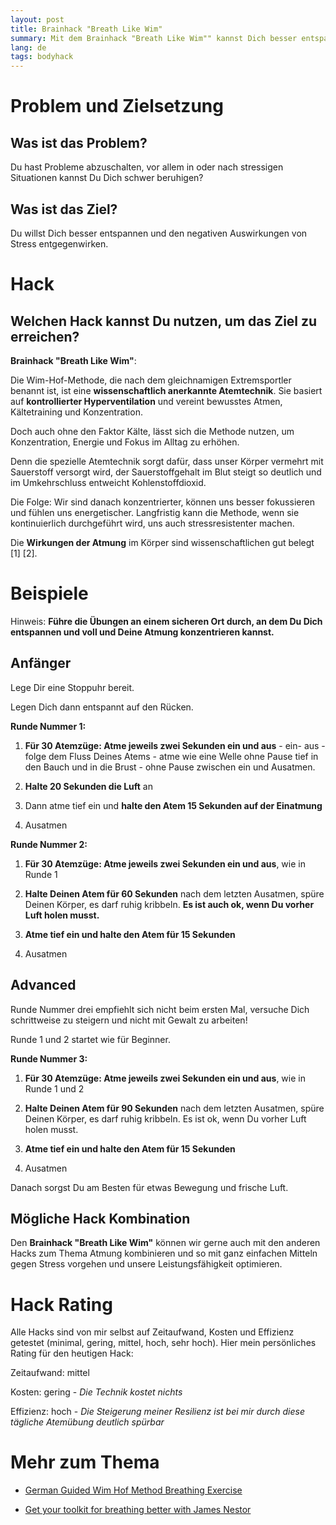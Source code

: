 ```yaml
---
layout: post
title: Brainhack "Breath Like Wim"
summary: Mit dem Brainhack "Breath Like Wim"" kannst Dich besser entspannen und Stress entgegenwirken, indem Du Deinen Parasympathikus aktivierst.
lang: de
tags: bodyhack
---
```


# Problem und Zielsetzung

## Was ist das Problem?
Du hast Probleme abzuschalten, vor allem in oder nach stressigen Situationen kannst Du Dich schwer beruhigen?

## Was ist das Ziel?
Du willst Dich besser entspannen und den negativen Auswirkungen von Stress entgegenwirken. 

# Hack

## Welchen Hack kannst Du nutzen, um das Ziel zu erreichen?
**Brainhack "Breath Like Wim"**:

Die Wim-Hof-Methode, die nach dem gleichnamigen Extremsportler benannt ist, ist eine **wissenschaftlich anerkannte Atemtechnik**. Sie basiert auf **kontrollierter Hyperventilation** und vereint bewusstes Atmen, Kältetraining und Konzentration. 

Doch auch ohne den Faktor Kälte, lässt sich die Methode nutzen, um Konzentration, Energie und Fokus im Alltag zu erhöhen. 

Denn die spezielle Atemtechnik sorgt dafür, dass unser Körper vermehrt mit Sauerstoff versorgt wird, der Sauerstoffgehalt im Blut steigt so deutlich und im Umkehrschluss entweicht Kohlenstoffdioxid. 

Die Folge: Wir sind danach konzentrierter, können uns besser fokussieren und fühlen uns energetischer. Langfristig kann die Methode, wenn sie kontinuierlich durchgeführt wird, uns auch stressresistenter machen.

Die **Wirkungen der Atmung** im Körper sind wissenschaftlichen gut belegt [1] [2].

# Beispiele
Hinweis: **Führe die Übungen an einem sicheren Ort durch, an dem Du Dich entspannen und voll und Deine Atmung konzentrieren kannst.**


## Anfänger

Lege Dir eine Stoppuhr bereit.

Legen Dich dann entspannt auf den Rücken.

**Runde Nummer 1:**

1. **Für 30 Atemzüge: Atme jeweils zwei Sekunden ein und aus** - ein- aus - folge dem Fluss Deines Atems - atme wie eine Welle ohne Pause tief in den Bauch und in die Brust - ohne Pause zwischen ein und Ausatmen.

2. **Halte 20 Sekunden die Luft** an
3. Dann atme tief ein und **halte den Atem 15 Sekunden auf der Einatmung**
4. Ausatmen

**Runde Nummer 2:**

1. **Für 30 Atemzüge: Atme jeweils zwei Sekunden ein und aus**, wie in Runde 1

2. **Halte Deinen Atem für 60 Sekunden** nach dem letzten Ausatmen, spüre Deinen Körper, es darf ruhig kribbeln. **Es ist auch ok, wenn Du vorher Luft holen musst.**
3. **Atme tief ein und halte den Atem für 15 Sekunden**
4. Ausatmen

## Advanced

Runde Nummer drei empfiehlt sich nicht beim ersten Mal, versuche Dich schrittweise zu steigern und nicht mit Gewalt zu arbeiten!

Runde 1 und 2 startet wie für Beginner.

**Runde Nummer 3:**

1. **Für 30 Atemzüge: Atme jeweils zwei Sekunden ein und aus**, wie in Runde 1 und 2

2. **Halte Deinen Atem für 90 Sekunden** nach dem letzten Ausatmen, spüre Deinen Körper, es darf ruhig kribbeln. Es ist ok, wenn Du vorher Luft holen musst.
3. **Atme tief ein und halte den Atem für 15 Sekunden**
4. Ausatmen

Danach sorgst Du am Besten für etwas Bewegung und frische Luft.


## Mögliche Hack Kombination
Den **Brainhack "Breath Like Wim"** können wir gerne auch mit den anderen Hacks zum Thema Atmung kombinieren und so mit ganz einfachen Mitteln gegen Stress vorgehen und unsere Leistungsfähigkeit optimieren.


# Hack Rating
Alle Hacks sind von mir selbst auf Zeitaufwand, Kosten und Effizienz getestet (minimal, gering, mittel, hoch, sehr hoch). Hier mein persönliches Rating für den heutigen Hack:

Zeitaufwand: mittel

Kosten: gering - _Die Technik kostet nichts_

Effizienz: hoch - _Die Steigerung meiner Resilienz ist bei mir durch diese tägliche Atemübung deutlich spürbar_ 

# Mehr zum Thema
- [German Guided Wim Hof Method Breathing Exercise](https://www.youtube.com/watch?v=BckqffhrF1M)

- [Get your toolkit for breathing better with James Nestor](https://www.youtube.com/watch?v=grxIfNWkfDo)

[^1]: Breathing matters - PubMed (nih.gov) https://pubmed.ncbi.nlm.nih.gov/29740175/

[^2]: Acute Effects of the Wim Hof Breathing Method on Repeated Sprint Ability: A Pilot Study - PMC (nih.gov) https://www.ncbi.nlm.nih.gov/pmc/articles/PMC8424088/
